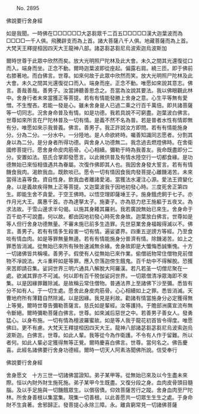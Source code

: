 ﻿　　No. 2895

佛說要行舍身經

如是我聞。一時佛在□□□□□□大苾芻眾千二百五□□□□□漢大迦葉波而為□□□□一千人俱。飛騰辟支而為上首。諸大菩薩八千人俱。地藏菩薩而為上首。大梵天王釋提桓因四天大王龍神八部。諸苾芻苾芻尼烏波索迦烏波斯加

爾時世尊于此眾中欣然而矣。放大光明照尸陀林及此大會。未久之間其光還復從口而入。端身而坐。正念不動。爾時迦葉波即從座起。偏露右肩。繞三匝。即于佛前右膝著地。而白佛言。世尊。如來何故于此眾中欣然而笑。放大光明照尸陀林及此大會。未久之間其光還復從口而入。端身而座。正念不動。唯愿如來說其意志。佛言。善哉善哉。善男子。汝當諦聽善思念之。吾當為汝說其要法。我以佛眼觀此林中。舍身行者未來當獲正等菩提。若有有情能發勝上舍身之意。心生平等無有愛憎。不生慳吝。若能一發是心。雖未舍身是人已過二乘之行百千萬倍。即共諸菩薩等一切同志。況舍身命普及有情。如是功德。我若具說不可窮盡。迦葉波白佛言。世尊如來所言在尸陀林普及一切有情。是義不然不名為普。若是普者水性有情即無有分。唯愿如來示我普義。佛言。善男子。我正許說汝方即問。若有有情能施身分。分為二分。一分水中。一分陸地。是人命欲終時。囑善知識同志愿者。分割其身以為二分。是分身者所得功德。與舍身人功德無二。我念過去燃燈佛時。在舍衛國修菩提行。愿舍身命皮肉筋骨。心心相續。彌勒于時為我善友。我命既盡即分二分。安置如法。慈氏合掌即發愿言。以此微供普及有情水陸空行一切都食緣。是功德無始已來恒相值遇共為眷屬。次復作佛即其人也。我因舍身發大誓言。若有有情饑食我肉。渴飲我血。既飲啖已。愿令一切有情因食我肉發菩提心離饑渴苦。未來當得法喜等食。資自性身。飲我血者離諸愛渴。當獲法水灌注心源。愛法王資變化身。以是義故疾得無上正等菩提。又迦葉波我于因地初發心時。三度死舍正第四生。即能生舍不貪愛。于空王佛時。以悟空理即薩埵王子。施身餓虎飼于七子。亦作月光大王。廣惠千首。亦為達拏太子。施妻子。亦為慈力悲王施軀于五夜叉。為求法故。于雪山邊求半句偈。以施其身餧其羅剎。我若廣說無始已來生。舍身命于百千劫不可說盡。何以故。都由因地初發心時死舍身故。迦葉放白佛言。世尊如是等人但行舍身功德無量。不審未施已前多生造罪。先世惡業舍身福報得滅以不。佛言。善男子。若有有情多生殺害一切有情。遍娑婆界。四重五逆謗方等經。乃至食啖有情血肉。如是等罪無量無邊。若有有情能施身分普濟有情。除饑渴苦。如上之罪悉皆消滅。從無始已來所有殃咎速滅無余緣。舍身故即是大懺悔悉誠慚愧。十方一切諸佛皆共稱嘆。善男子。假使有人從無始已來作業。偷僧祇物常住僧物見前僧物不凈說法。大斗重秤如是等罪。應入奈落迦傍生餓鬼。百千劫中不得解脫。恐獲來苦即請召集。娑訶世界三明六通具八解脫大阿羅漢。若凡若圣一切僧尼聚在一處。欲滅其罪亦不可滅。何以即有百千殑伽娑訶世界。一切眾僧清凈眾海即不來集。以是因緣罪難除滅。是故稱云常住僧物。普通法界上至諸佛下沙至彌。悉皆有分不如有人。于一切生處。愿舍此身皮肉筋骨。心心相續如上之罪。悉皆消滅。天曹地府所有薄籍自然除滅。以是因緣。我見是利故。勸諸有情當施身分必定獲得無上等覺。爾時世尊告彌勒菩薩言。慈氏如是輩經。汝等護持。于贍部洲廣宣流布無令斷絕。爾時彌勒菩薩白佛言。世尊。如來滅后惡世之中。若善男子善女人。發勇猛心。以身布施。一切有情為檀波羅蜜故。如是等人我于龍花初首皆令得度。唯愿佛曰。更不有慮。大梵天王釋提桓因四天大王。龍神八部諸苾芻苾芻尼烏波索迦烏波斯迦。白佛言。世尊。如此人輩。我等從今為作衛護。不令有人作于留難。所以者何。如此人輩必定獲得無等正覺。爾時慶喜白佛言。世尊。當何名之。佛告慶喜。此經名諸佛要行舍身功德經。爾時一切天人阿素洛聞佛所說。信受奉行

佛說要行舍身經

舍身愿文　十方三世一切諸佛當證知。弟子某甲等。從無始已來及以今生盡未來際。恒以內財外財生施死施。弟子某甲今生既盡。又復分段之身。血肉皮骨頭目髓腦。及以手足施與一切饑餓眾生。以償宿債。仰效菩薩苦行之蹤。舍身血肉至尸陀林。所舍身善根以集當集。現集一切善根。以此善愿共一切眾生生生之處。于身命財不生貪著。舍邪歸正。發菩提心永除三障。永。離貪窮常見一切諸佛菩薩

